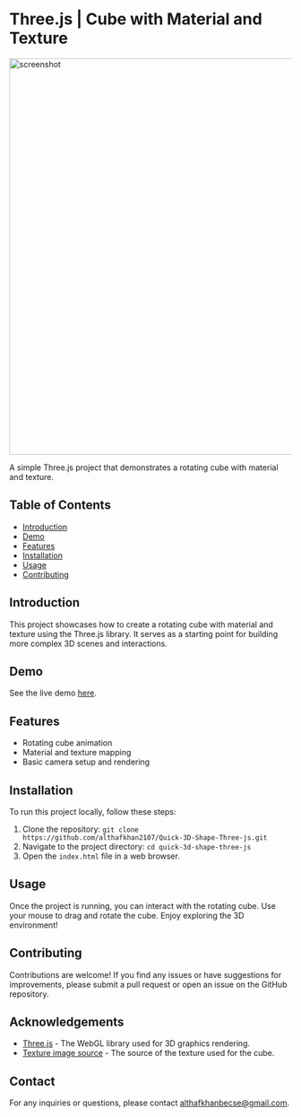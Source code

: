 # Three.js | Cube with Material and Texture

<img width="707" alt="screenshot" src="https://github.com/althafkhan2107/Quick-3D-Shape-Three-js/assets/98469857/893b36b5-ad97-4266-83af-f91d681f3456">

A simple Three.js project that demonstrates a rotating cube with material and texture.

## Table of Contents

- [Introduction](#introduction)
- [Demo](#demo)
- [Features](#features)
- [Installation](#installation)
- [Usage](#usage)
- [Contributing](#contributing)

## Introduction

This project showcases how to create a rotating cube with material and texture using the Three.js library. It serves as a starting point for building more complex 3D scenes and interactions.

## Demo

See the live demo [here](http://althaf-khan.com/three-js/cube-with-material-and-texture/).

## Features

- Rotating cube animation
- Material and texture mapping
- Basic camera setup and rendering

## Installation

To run this project locally, follow these steps:

1. Clone the repository: `git clone https://github.com/althafkhan2107/Quick-3D-Shape-Three-js.git`
2. Navigate to the project directory: `cd quick-3d-shape-three-js`
3. Open the `index.html` file in a web browser.

## Usage

Once the project is running, you can interact with the rotating cube. Use your mouse to drag and rotate the cube. Enjoy exploring the 3D environment!

## Contributing

Contributions are welcome! If you find any issues or have suggestions for improvements, please submit a pull request or open an issue on the GitHub repository.


## Acknowledgements

- [Three.js](https://threejs.org) - The WebGL library used for 3D graphics rendering.
- [Texture image source](http://althaf-khan.com/three-js/cube-with-material-and-texture/) - The source of the texture used for the cube.

## Contact

For any inquiries or questions, please contact [althafkhanbecse@gmail.com](mailto:althafkhanbecse@gmail.com).

